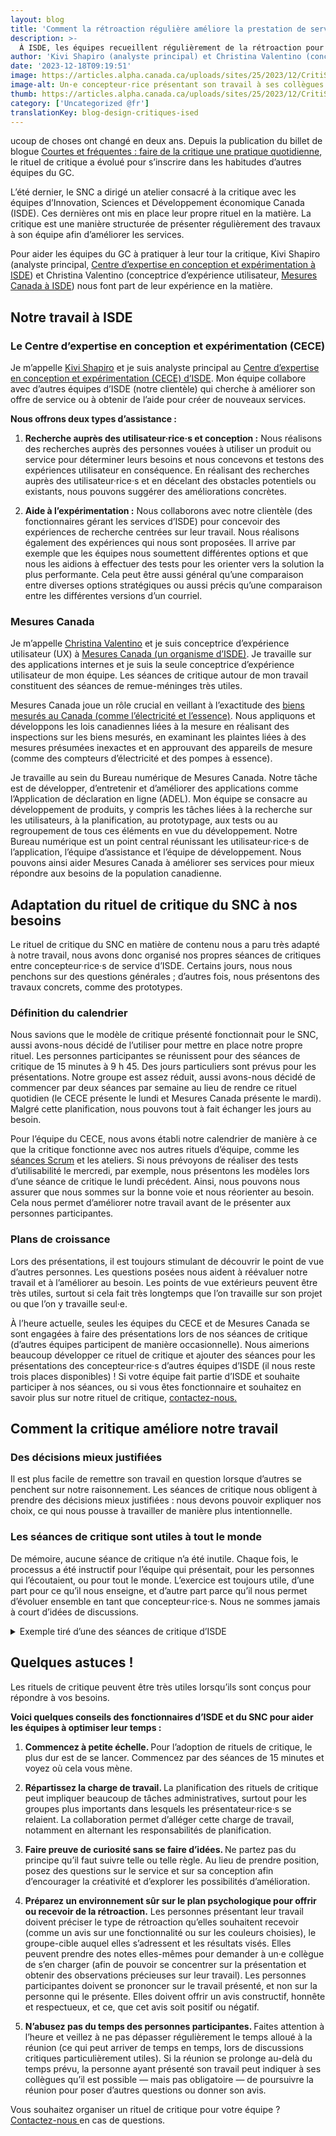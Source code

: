 ```yaml
---
layout: blog
title: 'Comment la rétroaction régulière améliore la prestation de service à ISDE'
description: >-
  À ISDE, les équipes recueillent régulièrement de la rétroaction pour améliorer leurs services. Découvrez les expériences du Centre d’expertise en conception et expérimentation (CECE) et de Mesures Canada
author: 'Kivi Shapiro (analyste principal) et Christina Valentino (conceptrice d’expérience utilisateur), ISDE'
date: '2023-12-18T09:19:51'
image: https://articles.alpha.canada.ca/uploads/sites/25/2023/12/CritiSessImpServDel_ISED_Blog-FRE-scaled.jpeg
image-alt: Un·e concepteur·rice présentant son travail à ses collègues et recueillant leur rétroaction pour l’améliorer.
thumb: https://articles.alpha.canada.ca/uploads/sites/25/2023/12/CritiSessImpServDel_ISED_Blog-FRE-scaled.jpeg
category: ['Uncategorized @fr']
translationKey: blog-design-critiques-ised
---
```


<p>ucoup de choses ont changé en deux&nbsp;ans. Depuis la publication du billet de blogue <a href="https://numerique.canada.ca/2021/07/08/courtes-et-fr%C3%A9quentes-faire-de-la-critique-une-pratique-quotidienne/" target="_blank" rel="noreferrer noopener">Courtes et fréquentes&nbsp;: faire de la critique une pratique quotidienne</a>, le rituel de critique a évolué pour s’inscrire dans les habitudes d’autres équipes du GC.&nbsp;</p>



<p>L’été dernier, le SNC a dirigé un atelier consacré à la critique avec les équipes d’Innovation, Sciences et Développement économique Canada (ISDE). Ces dernières ont mis en place leur propre rituel en la matière. La critique est une manière structurée de présenter régulièrement des travaux à son équipe afin d’améliorer les services.</p>



<p>Pour aider les équipes du GC à pratiquer à leur tour la critique, Kivi&nbsp;Shapiro (analyste principal, <a href="https://ised-isde.canada.ca/site/centre-expertise-conception-experimentation/fr" target="_blank" rel="noreferrer noopener">Centre d’expertise en conception et expérimentation à ISDE</a>) et Christina&nbsp;Valentino (conceptrice d’expérience utilisateur, <a href="https://ised-isde.canada.ca/site/mesures-canada/fr" target="_blank" rel="noreferrer noopener">Mesures Canada à ISDE</a>) nous font part de leur expérience en la matière.&nbsp;</p>



<h2 class="wp-block-heading" id="h-notre-travail-a-isde"><strong>Notre travail à ISDE</strong></h2>



<h3 class="wp-block-heading" id="h-le-centre-d-expertise-en-conception-et-experimentation-cece"><strong>Le Centre d’expertise en conception et expérimentation (CECE)</strong></h3>



<p>Je m’appelle <a href="https://www.linkedin.com/in/kivishapiro/" target="_blank" rel="noreferrer noopener">Kivi&nbsp;Shapiro</a> et je suis analyste principal au <a href="https://ised-isde.canada.ca/site/centre-expertise-conception-experimentation/fr" target="_blank" rel="noreferrer noopener">Centre d’expertise en conception et expérimentation (CECE) d’ISDE</a>. Mon équipe collabore avec d’autres équipes d’ISDE (notre clientèle) qui cherche à améliorer son offre de service ou à obtenir de l’aide pour créer de nouveaux services.&nbsp;</p>



<p><strong>Nous offrons deux types d’assistance&nbsp;:</strong></p>



<ol>
<li><strong>Recherche auprès des utilisateur·rice·s et conception&nbsp;:</strong> Nous réalisons des recherches auprès des personnes vouées à utiliser un produit ou service pour déterminer leurs besoins et nous concevons et testons des expériences utilisateur en conséquence. En réalisant des recherches auprès des utilisateur·rice·s et en décelant des obstacles potentiels ou existants, nous pouvons suggérer des améliorations concrètes.</li>
</ol>



<ol start="2">
<li><strong>Aide à l’expérimentation&nbsp;:</strong> Nous collaborons avec notre clientèle (des fonctionnaires gérant les services d’ISDE) pour concevoir des expériences de recherche centrées sur leur travail. Nous réalisons également des expériences qui nous sont proposées. Il arrive par exemple que les équipes nous soumettent différentes options et que nous les aidions à effectuer des tests pour les orienter vers la solution la plus performante. Cela peut être aussi général qu’une comparaison entre diverses options stratégiques ou aussi précis qu’une comparaison entre les différentes versions d’un courriel.</li>
</ol>



<h3 class="wp-block-heading"><strong>Mesures Canada</strong></h3>



<p>Je m’appelle <a href="https://www.linkedin.com/in/christina-valentino-9440b7161/" target="_blank" rel="noreferrer noopener">Christina Valentino</a> et je suis conceptrice d’expérience utilisateur (UX) à <a href="https://ised-isde.canada.ca/site/mesures-canada/fr" target="_blank" rel="noreferrer noopener">Mesures Canada (un organisme d’ISDE)</a>. Je travaille sur des applications internes et je suis la seule conceptrice d’expérience utilisateur de mon équipe. Les séances de critique autour de mon travail constituent des séances de remue-méninges très utiles.&nbsp;</p>



<p>Mesures Canada joue un rôle crucial en veillant à l’exactitude des <a href="https://ised-isde.canada.ca/site/mesures-canada/fr/achat-vente-biens-mesures/achat-biens-mesures" target="_blank" rel="noreferrer noopener">biens mesurés au Canada (comme l’électricité et l’essence)</a>. Nous appliquons et développons les lois canadiennes liées à la mesure en réalisant des inspections sur les biens mesurés, en examinant les plaintes liées à des mesures présumées inexactes et en approuvant des appareils de mesure (comme des compteurs d’électricité et des pompes à essence).</p>



<p>Je travaille au sein du Bureau numérique de Mesures Canada. Notre tâche est de développer, d’entretenir et d’améliorer des applications comme l’Application de déclaration en ligne (ADEL). Mon équipe se consacre au développement de produits, y compris les tâches liées à la recherche sur les utilisateurs, à la planification, au prototypage, aux tests ou au regroupement de tous ces éléments en vue du développement. Notre Bureau numérique est un point central réunissant les utilisateur·rice·s de l’application, l’équipe d’assistance et l’équipe de développement. Nous pouvons ainsi aider Mesures Canada à améliorer ses services pour mieux répondre aux besoins de la population canadienne.</p>



<h2 class="wp-block-heading"><strong>Adaptation du rituel de critique du SNC à nos besoins</strong></h2>



<p>Le rituel de critique du SNC en matière de contenu nous a paru très adapté à notre travail, nous avons donc organisé nos propres séances de critiques entre concepteur·rice·s de service d’ISDE. Certains jours, nous nous penchons sur des questions générales ; d’autres fois, nous présentons des travaux concrets, comme des prototypes.</p>



<h3 class="wp-block-heading"><strong>Définition du calendrier</strong></h3>



<p>Nous savions que le modèle de critique présenté fonctionnait pour le SNC, aussi avons-nous décidé de l’utiliser pour mettre en place notre propre rituel. Les personnes participantes se réunissent pour des séances de critique de 15&nbsp;minutes à 9&nbsp;h&nbsp;45. Des jours particuliers sont prévus pour les présentations. Notre groupe est assez réduit, aussi avons-nous décidé de commencer par deux séances par semaine au lieu de rendre ce rituel quotidien (le CECE présente le lundi et Mesures Canada présente le mardi). Malgré cette planification, nous pouvons tout à fait échanger les jours au besoin.&nbsp;</p>



<p>Pour l’équipe du CECE, nous avons établi notre calendrier de manière à ce que la critique fonctionne avec nos autres rituels d’équipe, comme les <a href="https://www.btb.termiumplus.gc.ca/tpv2alpha/alpha-fra.html?lang=fra&amp;i=1&amp;srchtxt=scrum&amp;index=alt&amp;codom2nd_wet=1#resultrecs" target="_blank" rel="noreferrer noopener">séances Scrum</a> et les ateliers. Si nous prévoyons de réaliser des tests d’utilisabilité le mercredi, par exemple, nous présentons les modèles lors d’une séance de critique le lundi précédent. Ainsi, nous pouvons nous assurer que nous sommes sur la bonne voie et nous réorienter au besoin. Cela nous permet d’améliorer notre travail avant de le présenter aux personnes participantes.</p>



<h3 class="wp-block-heading"><strong>Plans de croissance</strong></h3>



<p>Lors des présentations, il est toujours stimulant de découvrir le point de vue d’autres personnes. Les questions posées nous aident à réévaluer notre travail et à l’améliorer au besoin. Les points de vue extérieurs peuvent être très utiles, surtout si cela fait très longtemps que l’on travaille sur son projet ou que l’on y travaille seul·e.</p>



<p>À l’heure actuelle, seules les équipes du CECE et de Mesures Canada se sont engagées à faire des présentations lors de nos séances de critique (d’autres équipes participent de manière occasionnelle). Nous aimerions beaucoup développer ce rituel de critique et ajouter des séances pour les présentations des concepteur·rice·s d’autres équipes d’ISDE (il nous reste trois&nbsp;places disponibles) ! Si votre équipe fait partie d’ISDE et souhaite participer à nos séances, ou si vous êtes fonctionnaire et souhaitez en savoir plus sur notre rituel de critique, <a href="https://www.ic.gc.ca/eic/site/096.nsf/frm-fra/WDES-AQZTH8" target="_blank" rel="noreferrer noopener">contactez-nous.</a></p>



<h2 class="wp-block-heading"><strong>Comment la critique améliore notre travail</strong></h2>



<h3 class="wp-block-heading"><strong>Des décisions mieux justifiées</strong></h3>



<p>Il est plus facile de remettre son travail en question lorsque d’autres se penchent sur notre raisonnement. Les séances de critique nous obligent à prendre des décisions mieux justifiées&nbsp;: nous devons pouvoir expliquer nos choix, ce qui nous pousse à travailler de manière plus intentionnelle.</p>



<h3 class="wp-block-heading"><strong>Les séances de critique sont utiles à tout le monde</strong></h3>



<p>De mémoire, aucune séance de critique n’a été inutile. Chaque fois, le processus a été instructif pour l’équipe qui présentait, pour les personnes qui l’écoutaient, ou pour tout le monde. L’exercice est toujours utile, d’une part pour ce qu’il nous enseigne, et d’autre part parce qu’il nous permet d’évoluer ensemble en tant que concepteur·rice·s. Nous ne sommes jamais à court d’idées de discussions.</p>



<details class="wp-block-cds-snc-accordion"><summary>Exemple tiré d’une des séances de critique d’ISDE</summary>
<p>En ce moment, le CECE travaille sur un projet en collaboration avec les <a href="https://ised-isde.canada.ca/site/gestion-spectre-telecommunications/fr" target="_blank" rel="noreferrer noopener">personnes responsables de la gestion du spectre et des télécommunications.</a> Ces dernières se chargent de la régulation des ondes au Canada, y compris en ce qui concerne les signaux radio, la télévision, les téléphones cellulaires, etc. Nous les aidons à concevoir un nouveau service public permettant aux entreprises privées (comme les universités ou les usines) de respecter les <a href="https://ised-isde.canada.ca/site/gestion-spectre-telecommunications/fr/attribution-spectre/decision-cadre-delivrance-licences-non-concurrentielles-locales-comprenant-spectre-dans-bande-3-900" target="_blank" rel="noreferrer noopener">règles de l’organisme</a> au moment de choisir un réseau qui leur est propre (comme un réseau 5G). Cela évite les interférences et améliore la qualité du réseau.</p>



<p>Parmi les utilisateur·rice·s potentiel·le·s du service, beaucoup n’auront pas de connaissances techniques en matière de spectre. Le formulaire de demande de permis doit donc être facile à comprendre et à remplir. Dans le formulaire que nous concevons, les personnes peuvent choisir parmi deux niveaux de puissance pour leur réseau cellulaire&nbsp;: puissance faible et puissance moyenne. Les émetteurs à faible puissance peuvent être utilisés dans les zones de licence d’une superficie inférieure ou égale à 15&nbsp;km<sup>2</sup>, tandis que les émetteurs à puissance moyenne peuvent être utilisés dans des zones de licence d’une superficie comprise entre 75&nbsp;km<sup>2</sup> et 165&nbsp;km<sup>2</sup> (il s’agit là des deux zones de licence disponibles, mais il est possible de demander plusieurs licences de manière à couvrir la superficie souhaitée).</p>



<p>La question du formulaire relative au niveau de puissance constitue la troisième étape sur six. À l’étape suivante, la quatrième, nous demandons à la personne de dessiner la zone de licence souhaitée sur une carte. La page correspondante est soumise à une validation des données. Aussi, si la personne dessine une zone trop grande ou trop petite pour le niveau de puissance choisi, un message d’erreur s’affiche.&nbsp;</p>



<p>Lorsque nous avons présenté ce concept en séance de critique, l’une des personnes participantes a signalé que nous ne rappelions pas la taille à respecter avant que l’utilisateur·rice ne dessine sur la carte. Il s’agissait d’une violation de la sixième heuristique d’utilisabilité de Jakob&nbsp;Nielsen&nbsp;: «&nbsp;Reconnaissance plutôt que rappel&nbsp;». Il nous a été suggéré d’ajouter un rappel aux instructions de la page ; un conseil que nous avons suivi. Le changement peut sembler discret, mais il peut permettre aux gens de gagner du temps.</p>
</details>



<h2 class="wp-block-heading"><strong>Quelques astuces !</strong></h2>



<p>Les rituels de critique peuvent être très utiles lorsqu’ils sont conçus pour répondre à vos besoins.&nbsp;</p>



<p><strong>Voici quelques conseils des fonctionnaires d’ISDE et du SNC pour aider les équipes à optimiser leur temps&nbsp;:</strong></p>



<ol>
<li><strong>Commencez à petite échelle. </strong>Pour l’adoption de rituels de critique, le plus dur est de se lancer. Commencez par des séances de 15&nbsp;minutes et voyez où cela vous mène.</li>
</ol>



<ol start="2">
<li><strong>Répartissez la charge de travail. </strong>La planification des rituels de critique peut impliquer beaucoup de tâches administratives, surtout pour les groupes plus importants dans lesquels les présentateur·rice·s se relaient. La collaboration permet d’alléger cette charge de travail, notamment en alternant les responsabilités de planification.</li>
</ol>



<ol start="3">
<li><strong>Faire preuve de curiosité sans se faire d’idées. </strong>Ne partez pas du principe qu’il faut suivre telle ou telle règle. Au lieu de prendre position, posez des questions sur le service et sur sa conception afin d’encourager la créativité et d’explorer les possibilités d’amélioration.&nbsp;</li>
</ol>



<ol start="4">
<li><strong>Préparez un environnement sûr sur le plan psychologique pour offrir ou recevoir de la rétroaction.</strong> Les personnes présentant leur travail doivent préciser le type de rétroaction qu’elles souhaitent recevoir (comme un avis sur une fonctionnalité ou sur les couleurs choisies), le groupe-cible auquel elles s’adressent et les résultats visés. Elles peuvent prendre des notes elles-mêmes pour demander à un·e collègue de s’en charger (afin de pouvoir se concentrer sur la présentation et obtenir des observations précieuses sur leur travail). Les personnes participantes doivent se prononcer sur le travail présenté, et non sur la personne qui le présente. Elles doivent offrir un avis constructif, honnête et respectueux, et ce, que cet avis soit positif ou négatif.</li>
</ol>



<ol start="5">
<li><strong>N’abusez pas du temps des personnes participantes. </strong>Faites attention à l’heure et veillez à ne pas dépasser régulièrement le temps alloué à la réunion (ce qui peut arriver de temps en temps, lors de discussions critiques particulièrement utiles). Si la réunion se prolonge au-delà du temps prévu, la personne ayant présenté son travail peut indiquer à ses collègues qu’il est possible&nbsp;— mais pas obligatoire&nbsp;— de poursuivre la réunion pour poser d’autres questions ou donner son avis.</li>
</ol>



<p>Vous souhaitez organiser un rituel de critique pour votre équipe ? <a href="mailto:cds-snc@servicecanada.gc.ca" target="_blank" rel="noreferrer noopener">Contactez-nous </a>en cas de questions.</p>

